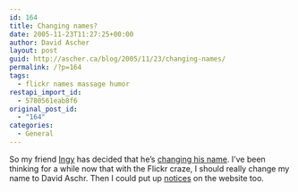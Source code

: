 ```yaml
---
id: 164
title: Changing names?
date: 2005-11-23T11:27:25+00:00
author: David Ascher
layout: post
guid: http://ascher.ca/blog/2005/11/23/changing-names/
permalink: /?p=164
tags:
  - flickr names massage humor
restapi_import_id:
  - 5780561eab8f6
original_post_id:
  - "164"
categories:
  - General
---
```

So my friend [Ingy](http://ingy.net/) has decided that he&#8217;s [changing his name](http://blog.ingy.net/2005/11/the_ingy_formerly_known_as_bri.html). I&#8217;ve been thinking for a while now that with the Flickr craze, I should really change my name to David Aschr. Then I could put up [notices](http://davidAschr.ishavingamassage.com/) on the website too.